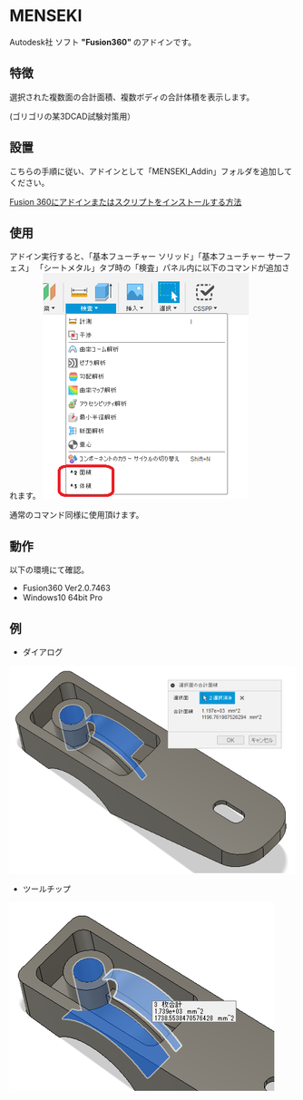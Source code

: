 # **MENSEKI**

Autodesk社 ソフト <b>"Fusion360" </b> のアドインです。

## 特徴
選択された複数面の合計面積、複数ボディの合計体積を表示します。

(ゴリゴリの某3DCAD試験対策用）


## 設置
こちらの手順に従い、アドインとして「MENSEKI_Addin」フォルダを追加してください。

[Fusion 360にアドインまたはスクリプトをインストールする方法](
https://knowledge.autodesk.com/ja/support/fusion-360/troubleshooting/caas/sfdcarticles/sfdcarticles/JPN/How-to-install-an-ADD-IN-and-Script-in-Fusion-360.html)

## 使用
アドイン実行すると、「基本フューチャー ソリッド」「基本フューチャー サーフェス」
「シートメタル」タブ時の「検査」パネル内に以下のコマンドが追加されます。
![追加コマンド](./images/toolbar_panel.png)

通常のコマンド同様に使用頂けます。

## 動作
以下の環境にて確認。
+ Fusion360 Ver2.0.7463
+ Windows10 64bit Pro

## 例
+ ダイアログ

![ダイアログ](./images/Dialog.png)

+ ツールチップ

![ツールチップ](./images/Tooltip.png)